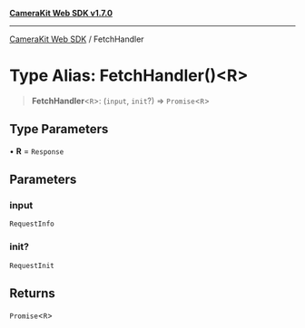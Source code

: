 [**CameraKit Web SDK v1.7.0**](../README.md)

***

[CameraKit Web SDK](../globals.md) / FetchHandler

# Type Alias: FetchHandler()\<R\>

> **FetchHandler**\<`R`\>: (`input`, `init`?) => `Promise`\<`R`\>

## Type Parameters

• **R** = `Response`

## Parameters

### input

`RequestInfo`

### init?

`RequestInit`

## Returns

`Promise`\<`R`\>
